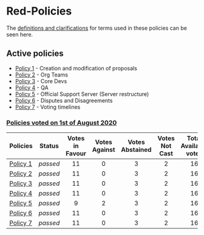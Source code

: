 # Red-Policies
The [definitions and clarifications](definitions.md) for terms used in these policies can be seen here. 

## Active policies
- [Policy 1](Active%20Policies/Policy%201.md) - Creation and modification of proposals
- [Policy 2](Active%20Policies/Policy%202.md) - Org Teams
- [Policy 3](Active%20Policies/Policy%203.md) - Core Devs
- [Policy 4](Active%20Policies/Policy%204.md) - QA
- [Policy 5](Active%20Policies/Policy%205.md) - Official Support Server (Server restructure)
- [Policy 6](Active%20Policies/Policy%206.md) - Disputes and Disagreements
- [Policy 7](Active%20Policies/Policy%207.md) - Voting timelines

### <ins>Policies voted on 1st of August 2020</ins>
| Policies | Status | Votes in Favour | Votes Against | Votes Abstained | Votes Not Cast | Total Available votes |
|:---|---|:---:|:---:|:---:|:---:|:---:|
| [Policy 1](Active%20Policies/Policy%201.md) | *passed* | 11 | 0 | 3 | 2 | 16 |
| [Policy 2](Active%20Policies/Policy%202.md) | *passed* | 11 | 0 | 3 | 2 | 16 |
| [Policy 3](Active%20Policies/Policy%203.md) | *passed* | 11 | 0 | 3 | 2 | 16 |
| [Policy 4](Active%20Policies/Policy%204.md) | *passed* | 11 | 0 | 3 | 2 | 16 |
| [Policy 5](Active%20Policies/Policy%205.md) | *passed* | 9 | 2 | 3 | 2 | 16 |
| [Policy 6](Active%20Policies/Policy%206.md) | *passed* | 11 | 0 | 3 | 2 | 16 |
| [Policy 7](Active%20Policies/Policy%207.md) | *passed* | 11 | 0 | 3 | 2 | 16 |
